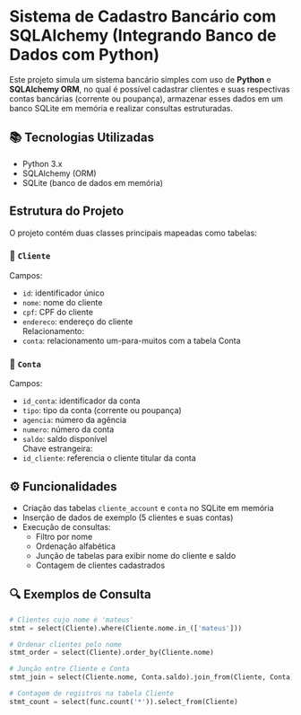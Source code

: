 # Sistema de Cadastro Bancário com SQLAlchemy (Integrando Banco de Dados com Python)

Este projeto simula um sistema bancário simples com uso de **Python** e **SQLAlchemy ORM**, no qual é possível cadastrar clientes e suas respectivas contas bancárias (corrente ou poupança), armazenar esses dados em um banco SQLite em memória e realizar consultas estruturadas.

## 📚 Tecnologias Utilizadas

- Python 3.x  
- SQLAlchemy (ORM)
- SQLite (banco de dados em memória)

## Estrutura do Projeto

O projeto contém duas classes principais mapeadas como tabelas:

### 🔹 `Cliente`

Campos:
- `id`: identificador único
- `nome`: nome do cliente
- `cpf`: CPF do cliente
- `endereco`: endereço do cliente  
Relacionamento:
- `conta`: relacionamento um-para-muitos com a tabela Conta

### 🔹 `Conta`

Campos:
- `id_conta`: identificador da conta
- `tipo`: tipo da conta (corrente ou poupança)
- `agencia`: número da agência
- `numero`: número da conta
- `saldo`: saldo disponível  
Chave estrangeira:
- `id_cliente`: referencia o cliente titular da conta

## ⚙️ Funcionalidades

- Criação das tabelas `cliente_account` e `conta` no SQLite em memória
- Inserção de dados de exemplo (5 clientes e suas contas)
- Execução de consultas:
  - Filtro por nome
  - Ordenação alfabética
  - Junção de tabelas para exibir nome do cliente e saldo
  - Contagem de clientes cadastrados

## 🔍 Exemplos de Consulta

```python
# Clientes cujo nome é 'mateus'
stmt = select(Cliente).where(Cliente.nome.in_(['mateus']))

# Ordenar clientes pelo nome
stmt_order = select(Cliente).order_by(Cliente.nome)

# Junção entre Cliente e Conta
stmt_join = select(Cliente.nome, Conta.saldo).join_from(Cliente, Conta)

# Contagem de registros na tabela Cliente
stmt_count = select(func.count('*')).select_from(Cliente)
